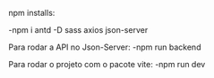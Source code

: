 npm installs:

-npm i antd -D sass axios json-server

Para rodar a API no Json-Server:
-npm run backend

Para rodar o projeto com o pacote vite:
-npm run dev
